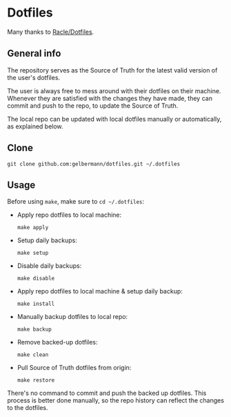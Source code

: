 # Dotfiles

Many thanks to [Racle/Dotfiles](https://github.com/Racle/dotfiles).

## General info

The repository serves as the Source of Truth for the latest valid version of the user's dotfiles.

The user is always free to mess around with their dotfiles on their machine.  
Whenever they are satisfied with the changes they have made, they can commit and push to the repo, to update the Source of Truth.

The local repo can be updated with local dotfiles manually or automatically, as explained below.

## Clone

```
git clone github.com:gelbermann/dotfiles.git ~/.dotfiles
```

## Usage 

Before using `make`, make sure to `cd ~/.dotfiles`:
* Apply repo dotfiles to local machine: 
  ```
  make apply
  ```
* Setup daily backups: 
  ```
  make setup
  ```
* Disable daily backups:
  ```
  make disable
  ```
* Apply repo dotfiles to local machine & setup daily backup: 
  ```
  make install
  ```
* Manually backup dotfiles to local repo: 
  ```
  make backup
  ```
* Remove backed-up dotfiles: 
  ```
  make clean
  ```
* Pull Source of Truth dotfiles from origin: 
  ```
  make restore
  ```

There's no command to commit and push the backed up dotfiles. This process is better done manually, so the repo history can reflect the changes to the dotfiles.